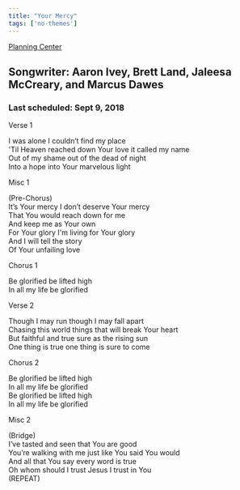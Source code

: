 ```yaml
---
title: "Your Mercy"
tags: ['no-themes']
---
```


[Planning Center](https://services.planningcenteronline.com/songs/16015471)

## Songwriter: Aaron Ivey, Brett Land, Jaleesa McCreary, and Marcus Dawes
### Last scheduled: Sept 9, 2018          

Verse 1  
  
I was alone I couldn’t find my place  
'Til Heaven reached down Your love it called my name  
Out of my shame out of the dead of night  
Into a hope into Your marvelous light  
  
Misc 1  
  
(Pre-Chorus)  
It’s Your mercy I don’t deserve Your mercy  
That You would reach down for me  
And keep me as Your own  
For Your glory I'm living for Your glory  
And I will tell the story  
Of Your unfailing love  
  
Chorus 1  
  
Be glorified be lifted high  
In all my life be glorified  
  
Verse 2  
  
Though I may run though I may fall apart  
Chasing this world things that will break Your heart  
But faithful and true sure as the rising sun  
One thing is true one thing is sure to come  
  
Chorus 2  
  
Be glorified be lifted high  
In all my life be glorified  
Be glorified be lifted high  
In all my life be glorified  
  
Misc 2  
  
(Bridge)  
I’ve tasted and seen that You are good  
You’re walking with me just like You said You would  
And all that You say every word is true  
Oh whom should I trust Jesus I trust in You  
(REPEAT)
